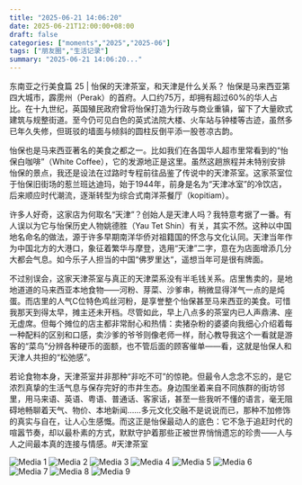 ```yaml
---
title: "2025-06-21 14:06:20"
date: 2025-06-21T12:00:00+08:00
draft: false
categories: ["moments","2025","2025-06"]
tags: ["朋友圈","生活记录"]
summary: "2025-06-21 14:06:20..."
---
```


东南亚之行美食篇 25 | 怡保的天津茶室，和天津是什么关系？
​
​怡保是马来西亚第四大城市，霹雳州（Perak）的首府。人口约75万，却拥有超过60%的华人占比。在十九世纪，英国殖民政府曾将怡保打造为行政与商业重镇，留下了大量欧式建筑与规整街道。至今仍可见白色的英式法院大楼、火车站与钟楼等古迹，虽然多已年久失修，但斑驳的墙面与倾斜的圆柱反倒平添一股苍凉古韵。

怡保也是马来西亚著名的美食之都之一。比如我们在各国华人超市里常看到的“怡保白咖啡”（White Coffee），它的发源地正是这里。虽然这趟旅程并未特别安排怡保的景点，我还是设法在过路时专程前往品鉴了传说中的天津茶室。这家茶室位于怡保旧街场的惹兰班达迪玛，始于1944年，前身是名为“天津冰室”的冷饮店，后来顺应时代潮流，逐渐转型为综合式南洋茶餐厅（kopitiam）。

许多人好奇，这家店为何取名“天津”？创始人是天津人吗？我特意考据了一番。有人误以为它与怡保历史人物姚德胜（Yau Tet Shin）有关，其实不然。这种以中国地名命名的做法，源于许多早期南洋华侨对祖籍国的怀念与文化认同。天津当年作为中国北方的大港口，象征着繁华与摩登，选用“天津”二字，意在为店面增添几分大都会气息。如今乐子人担当的中国“佛罗里达“，遥想当年可是很有牌面。

不过别误会，这家天津茶室与真正的天津菜系没有半毛钱关系。店里售卖的，是地地道道的马来西亚本地食物——河粉、芽菜、沙爹串，稍微显得洋气一点的是炖蛋。而店里的人气C位特色鸡丝河粉，是享誉整个怡保甚至马来西亚的美食。可惜我那天到得太早，摊主还未开档。尽管如此，早上八点多的茶室内已人声鼎沸、座无虚席。但每个摊位的店主都非常耐心和热情：卖猪杂粉的婆婆向我细心介绍着每一种配料的区别和口感，卖沙爹的爷爷则像老师一样，耐心教导我这个一看就是游客的“菜鸟”分辨各种硬币的面额，也不管后面的顾客催单——看，这就是怡保人和天津人共担的“松弛感”。

若论食物本身，天津茶室并非那种“非吃不可”的惊艳。但最令人念念不忘的，是它浓烈真挚的生活气息与保存完好的市井生态。身边围坐着来自不同族群的街坊邻里，用马来语、英语、粤语、普通话、客家话，甚至一些我听不懂的语言，毫无阻碍地畅聊着天气、物价、本地新闻……多元文化交融不是说说而已，那种不加修饰的真实与自在，让人心生感慨。而这正是怡保最动人的底色：它不急于追赶时代的喧嚣节奏，却以最朴素的方式，默默守护着那些正被世界悄悄遗忘的珍贵——人与人之间最本真的连接与情感。
​
​#天津茶室

![Media 1](/Moments/photos/2025-06-21/202506211406200.jpg)
![Media 2](/Moments/photos/2025-06-21/202506211406201.jpg)
![Media 3](/Moments/photos/2025-06-21/202506211406202.jpg)
![Media 4](/Moments/photos/2025-06-21/202506211406203.jpg)
![Media 5](/Moments/photos/2025-06-21/202506211406204.jpg)
![Media 6](/Moments/photos/2025-06-21/202506211406205.jpg)
![Media 7](/Moments/photos/2025-06-21/202506211406206.jpg)
![Media 8](/Moments/photos/2025-06-21/202506211406207.jpg)
![Media 9](/Moments/photos/2025-06-21/202506211406208.jpg)

